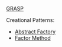 [GRASP](grasp)

Creational Patterns:
- [Abstract Factory](abstract-factory/README.md)
- [Factor Method](factory-method/README.md)